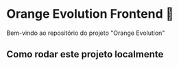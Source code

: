 # Orange Evolution Frontend 🍊

Bem-vindo ao repositório do projeto "Orange Evolution"

## Como rodar este projeto localmente
